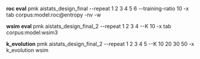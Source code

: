 
**roc eval**
pmk aistats_design_final --repeat  1 2 3 4 5 6 --training-ratio 10 -x tab corpus:model:roc@entropy -nv -w

**wsim eval**
pmk aistats_design_final_2 --repeat 1 2 3 4    --K 10 -x tab corpus:model:wsim3

**k_evolution**
pmk aistats_design_final_2 --repeat 1 2 3 4 5  --K 10 20 30 50  -x k_evolution wsim
